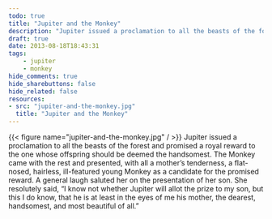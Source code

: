 ```yaml
---
todo: true
title: "Jupiter and the Monkey"
description: "Jupiter issued a proclamation to all the beasts of the forest and promised a royal reward to the one whose offspring should be deemed the handsomest. - A fable by Aesop"
draft: true
date: 2013-08-18T18:43:31
tags:
    - jupiter
    - monkey
hide_comments: true
hide_sharebuttons: false
hide_related: false
resources:
- src: "jupiter-and-the-monkey.jpg"
  title: "Jupiter and the Monkey"
---
```


{{< figure name="jupiter-and-the-monkey.jpg" / >}}
Jupiter issued a proclamation to all the beasts of the forest and promised a royal reward to the one whose offspring should be deemed the handsomest. The Monkey came with the rest and presented, with all a mother’s tenderness, a flat-nosed, hairless, ill-featured young Monkey as a candidate for the promised reward. A general laugh saluted her on the presentation of her son. She resolutely said, “I know not whether Jupiter will allot the prize to my son, but this I do know, that he is at least in the eyes of me his mother, the dearest, handsomest, and most beautiful of all.”
